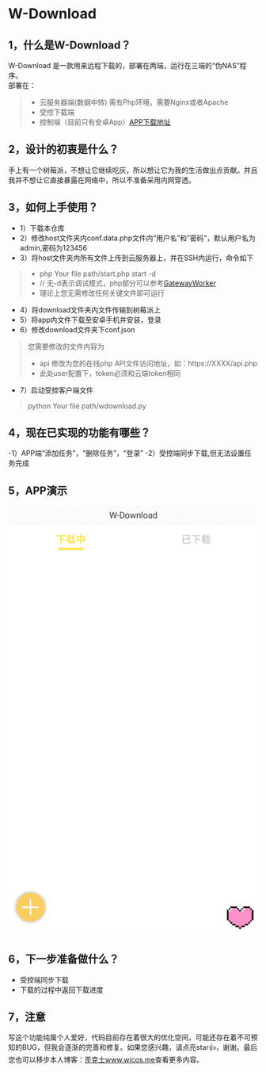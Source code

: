 # W-Download
## 1，什么是W-Download？
W-Download 是一款用来远程下载的，部署在两端，运行在三端的“伪NAS”程序。<br/>部署在：<br/>
>- 云服务器端(数据中转) 需有Php环境，需要Nginx或者Apache
>- 受控下载端 
>- 控制端（目前只有安卓App）[APP下载地址](https://m3w.cn/__uni__b741338)
## 2，设计的初衷是什么？
手上有一个树莓派，不想让它继续吃灰，所以想让它为我的生活做出点贡献。并且我并不想让它直接暴露在网络中，所以不准备采用内网穿透。
## 3，如何上手使用？
- 1）下载本仓库
- 2）修改host文件夹内conf.data.php文件内“用户名”和”密码“，默认用户名为admin,密码为123456
- 3）将host文件夹内所有文件上传到云服务器上，并在SSH内运行，命令如下
>- php Your file path/start.php start -d 
>- // 无-d表示调试模式，php部分可以参考[GatewayWorker](http://doc2.workerman.net/)
>- 理论上您无需修改任何关键文件即可运行
- 4）将download文件夹内文件传输到树莓派上
- 5）将app内文件下载至安卓手机并安装，登录
- 6）修改download文件夹下conf.json
> 您需要修改的文件内容为
>- api 修改为您的在线php API文件访问地址，如：https://XXXX/api.php
> - 此处user配置下，token必须和云端token相同
- 7）启动受控客户端文件
> python Your file path/wdownload.py
## 4，现在已实现的功能有哪些？
-1）APP端“添加任务”，“删除任务”，“登录”
-2）受控端同步下载,但无法设置任务完成
## 5，APP演示
![APP演示动图](https://github.com/Pidbid/W-Download/blob/master/dist/show.gif)
## 6，下一步准备做什么？
- 受控端同步下载
- 下载的过程中返回下载进度
## 7，注意
写这个功能纯属个人爱好，代码目前存在着很大的优化空间，可能还存在着不可预知的BUG，但我会逐渐的完善和修复。如果您感兴趣，请点亮star👍，谢谢。最后您也可以移步本人博客：[歪克士www.wicos.me](https://www.wicos.me)查看更多内容。